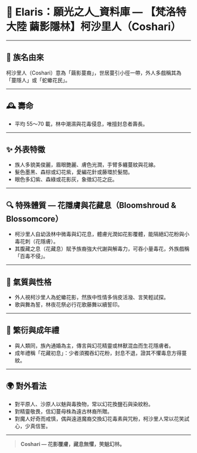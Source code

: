 
# 📜 Elaris：願光之人_資料庫 — 【梵洛特大陸 繭影隱林】柯沙里人（Coshari）

---

## 👑 族名由來
柯沙里人（Coshari）意為「繭影蔓裔」，世居蔓引小徑一帶，外人多戲稱其為「蔓隱人」或「蛇蠍花民」。

---

## 🕰️ 壽命
- 平均 55～70 載，林中潮濕與花毒侵息，唯擅封息者壽長。

---

## ✨ 外表特徵
- 族人多貌美俊麗，眉眼艷麗、膚色光潤，手臂多纏蔓紋與花線。
- 髮色墨黑、森棕或幻花紫，愛編花針或藤環於髮間。
- 眼色多幻紫、森綠或花影灰，象徵幻花之庇。

---

## 🔍 特殊體質 — 花隱膚與花藏息（Bloomshroud & Blossomcore）
- 柯沙里人自幼汲林中微毒與幻花息，體膚光潤如花影覆體，能隔絕幻花粉與小毒花刺（花隱膚）。
- 其腹藏之息（花藏息）賦予族裔強大代謝與解毒力，可吞小量毒花，外族戲稱「百毒不侵」。

---

## 🌙 氣質與性格
- 外人視柯沙里人為蛇蠍花影，然族中性情多俏皮活潑、言笑輕試探。
- 歌與舞為誓，林夜花祭必行花歌藤舞以續誓印。

---

## 🔗 繁衍與成年禮
- 與人類同，族內通婚為主，傳言與幻花精靈或林獸混血而生花隱膚者。
- 成年禮稱「花藏初息」：少者須獨吞幻花粉，封息不退，證其不懼毒息方得蔓紋。

---

## 🌍 對外看法
- 對平原人、沙原人以魅與毒換物，常以幻花換鹽石與染紋粉。
- 對精靈敬畏，信幻蔓母株為遠古林裔所贈。
- 對魔人好奇而戒慎，偶與遠道魔裔交換幻花毒素與咒粉，柯沙里人常以花笑試心，少真信誓。

---

> **Coshari — 花影覆膚，藏息無懼，笑魅幻林。**
